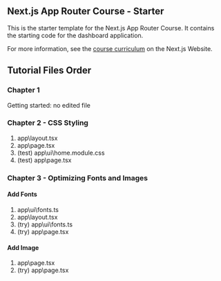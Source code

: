 ## Next.js App Router Course - Starter

This is the starter template for the Next.js App Router Course. It contains the starting code for the dashboard application.

For more information, see the [course curriculum](https://nextjs.org/learn) on the Next.js Website.


## Tutorial Files Order

### Chapter 1
Getting started: no edited file

### Chapter 2 - CSS Styling
   1. app\layout.tsx
   1. app\page.tsx
   1. (test) app\ui\home.module.css
   1. (test) app\page.tsx
   

### Chapter 3 - Optimizing Fonts and Images
   #### Add Fonts
   1. app\ui\fonts.ts
   1. app\layout.tsx
   1. (try) app\ui\fonts.ts
   1. (try) app\page.tsx
   #### Add Image
   1. app\page.tsx
   1. (try) app\page.tsx

